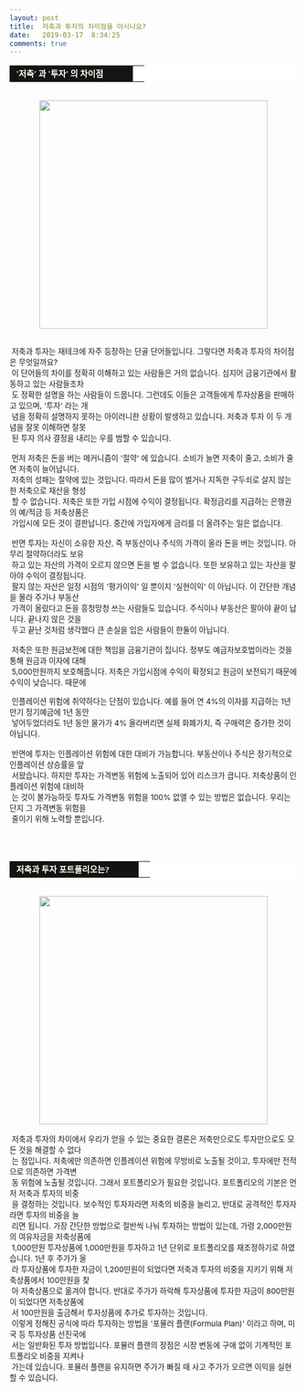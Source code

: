 ```yaml
---
layout: post
title:  저축과 투자의 차이점을 아시나요?
date:   2019-03-17  8:34:25
comments: true
---
```




<div><table width="99%" bgcolor="#ffffff" cellspacing="1" cellpadding="2"><tbody><tr><td width="200" bgcolor="#141313" style-="border-bottom:#141313 1px solid; border-left:#141313 1px solid; border-top:#141313 1px solid; &#13;&#10;border-right:#141313 1px solid"><span style="color: rgb(0, 0, 0); font-family: 맑은 고딕, dotum, verdana; font-size: 11pt;"><strong><span syle="font-size:11pt"><font color="#fffff0">&nbsp;'저축' 과 '투자' 의 차이점</font></span></strong></span></td><td style="border-width: 0px 0px 1px; border-style: solid; border-color: rgb(255, 255, 255) rgb(255, 255, 255) rgb(20, 19, 19);"><span style="font-size: 11pt;"><font color="#000000">&nbsp;</font></span></td></tr></tbody></table></div><div><span style="font-size: 10pt;">﻿</span><span style="font-size: 10pt;">﻿<div class="imageblock center" style="text-align: center; clear: both;"><span data-url="https://t1.daumcdn.net/cfile/tistory/1915EA164CB71F4491?download" data-lightbox="lightbox"><img width="400" height="266" style="height: auto; cursor: pointer; max-width: 100%;" alt="" src="https://t1.daumcdn.net/cfile/tistory/1915EA164CB71F4491" filename="cfile28.uf@1915EA164CB71F44910EA1.jpg" filemime=""></span></div></span></div><p><span style="font-size: 10pt;"><br>&nbsp;저축과 투자는 재테크에 자주 등장하는 단골 단어들입니다. 그렇다면 저축과 투자의 차이점은 무엇일까요? <br> &nbsp;이 단어들의 차이를 정확히 이해하고 있는 사람들은 거의 없습니다. 심지어 금융기관에서 활동하고 있는 사람들조차<br>&nbsp;도&nbsp;정확한 설명을 하는 사람들이 드뭅니다. 그런데도 이들은 고객들에게 투자상품을 판매하고 있으며, '투자' 라는 개<br>&nbsp;념을&nbsp;정확히 설명하지 못하는 아이러니한 상황이 발생하고 있습니다. 저축과 투자 이 두 개념을 잘못 이해하면 잘못<br>&nbsp;된 투자&nbsp;의사 결정을 내리는 우를 범할 수 있습니다.<br><br>&nbsp;먼저 저축은 돈을 버는 메커니즘이 '절약' 에 있습니다. 소비가 늘면 저축이 줄고, 소비가 줄면 저축이 늘어납니다.<br> &nbsp;저축의 성패는 절약에 있는 것입니다. 따라서 돈을 많이 벌거나 지독한 구두쇠로 살지 않는 한 저축으로 재산을 형성<br>&nbsp;할&nbsp;수 없습니다. 저축은 또한 가입 시점에 수익이 결정됩니다. 확정금리를 지급하는 은행권의 예/적금 등 저축상품은 <br>&nbsp;가입시에 모든 것이 결판납니다. 중간에 가입자에게 금리를 더 올려주는 일은 없습니다. <br><br>&nbsp;반면 투자는 자신이 소유한 자산, 즉 부동산이나 주식의 가격이 올라 돈을 버는 것입니다. 아무리 절약하더라도 보유<br>&nbsp;하고 있는 자산의 가격이 오르지 않으면 돈을 벌 수 없습니다. 또한 보유하고 있는 자산을 팔아야 수익이 결정됩니다. <br> &nbsp;팔지 않는 자산은 일정 시점의 '평가이익' 일 뿐이지 '실현이익' 이 아닙니다. 이 간단한 개념을 몰라 주가나 부동산 <br>&nbsp;가격이 올랐다고 돈을 흥청망청 쓰는 사람들도 있습니다. 주식이나 부동산은 팔아야 끝이 납니다. 끝나지 않은 것을 <br>&nbsp;두고 끝난 것처럼 생각했다 큰 손실을 입은 사람들이 한둘이 아닙니다.<br><br>&nbsp;저축은 또한 원금보전에 대한 책임을 금융기관이 집니다. 정부도 예금자보호법이라는 것을 통해 원금과 이자에 대해<br>&nbsp;5,000만원까지 보호해줍니다. 저축은 가입시점에 수익이 확정되고 원금이 보전되기 때문에 수익이 낮습니다. 때문에</span> </p><div><span style="font-size: 10pt;">&nbsp;인플레이션 위험에 취약하다는 단점이 있습니다. 예를 들어 연 4%의 이자를 지급하는 1년 만기 정기예금에 1년 동안<br>&nbsp;넣어두었더라도 1년 동안 물가가 4% 올라버리면 실제 화폐가치, 즉 구매력은 증가한 것이 아닙니다.<br><br>&nbsp;반면에 투자는 인플레이션 위험에 대한 대비가 가능합니다. 부동산이나 주식은 장기적으로 인플레이션 상승률을 앞<br>&nbsp;서왔습니다. 하지만 투자는 가격변동 위험에 노출되어 있어 리스크가 큽니다. 저축상품이 인플레이션 위험에 대비하<br>&nbsp;는 것이 불가능하듯 투자도 가격변동 위험을 100% 없앨 수 있는 방법은 없습니다. 우리는 단지 그 가격변동 위험을 <br>&nbsp;줄이기 위해 노력할 뿐입니다.<br><br></span></div><div><span style="font-size: 10pt;">﻿</span><br><span style="font-size: 10pt;">﻿</span>&nbsp;</div><div><span style="font-size: 10pt;"><table width="99%" bgcolor="#ffffff" cellspacing="1" cellpadding="2"><tbody><tr><td width="210" bgcolor="#141313" style-="border-bottom:#141313 1px solid; border-left:#141313 1px solid; border-top:#141313 1px solid; &#13;&#10;border-right:#141313 1px solid"><span style="color: rgb(0, 0, 0); font-family: 맑은 고딕, dotum, verdana; font-size: 11pt;"><strong><span syle="font-size:11pt"><font color="#fffff0">&nbsp;저축과 투자 포트폴리오는?</font></span></strong></span></td><td style="border-width: 0px 0px 1px; border-style: solid; border-color: rgb(255, 255, 255) rgb(255, 255, 255) rgb(20, 19, 19);"><span style="font-size: 11pt;"><font color="#000000">&nbsp;</font></span></td></tr></tbody></table><div><span style="font-size: 10pt;">﻿<br><div class="imageblock center" style="text-align: center; clear: both;"><span data-url="https://t1.daumcdn.net/cfile/tistory/1150BA194CB721DF2A?download" data-lightbox="lightbox"><img width="400" height="300" style="height: auto; cursor: pointer; max-width: 100%;" alt="" src="https://t1.daumcdn.net/cfile/tistory/1150BA194CB721DF2A" filename="달걀.jpg" filemime="image/jpeg"></span></div><br>&nbsp;저축과 투자의 차이에서 우리가 얻을 수 있는 중요한 결론은 저축만으로도 투자만으로도 모든 것을 해결할 수 없다<br>&nbsp;는 점입니다. 저축에만 의존하면 인플레이션 위험에 무방비로 노출될 것이고, 투자에만 전적으로 의존하면 가격변<br>&nbsp;동&nbsp;위험에 노출될 것입니다. 그래서 포트폴리오가 필요한 것입니다. 포트폴리오의 기본은 먼저 저축과 투자의 비중<br>&nbsp;을 결정하는 것입니다. 보수적인 투자자라면 저축의 비중을 늘리고, 반대로 공격적인 투자자라면 투자의 비중을 늘<br>&nbsp;리면 됩니다. 가장 간단한 방법으로 절반씩 나눠 투자하는 방법이 있는데, 가령 2,000만원의 여유자금을 저축상품에<br>&nbsp;1,000만원&nbsp;투자상품에 1,000만원을 투자하고 1년 단위로 포트폴리오를 재조정하기로 하였습니다. 1년 후 주가가 올<br>&nbsp;라 투자상품에 투자한 자금이 1,200만원이 되었다면 저축과 투자의 비중을 지키기 위해 저축상품에서 100만원을 찾<br>&nbsp;아 저축상품으로 옮겨야 합니다. 반대로 주가가 하락해 투자상품에 투자한 자금이 800만원이 되었다면 저축상품에<br>&nbsp;서 100만원을 출금해서 투자상품에 추가로 투자하는 것입니다.<br> &nbsp;이렇게 정해진 공식에 따라 투자하는 방법을 '포뮬러 플랜(Formula Plan)' 이라고 하며, 미국 등 투자상품 선진국에<br>&nbsp;서는 일반화된 투자 방법입니다. 포뮬러 플랜의 장점은 시장 변동에 구애 없이 기계적인 포트폴리오 비중을 지켜나<br>&nbsp;가는데 있습니다. 포뮬러 플랜을 유지하면 주가가 빠질 때 사고 주가가 오르면 이익을 실현할 수 있습니다.<br></span></div></span><div><br></div></div><p><br></p>